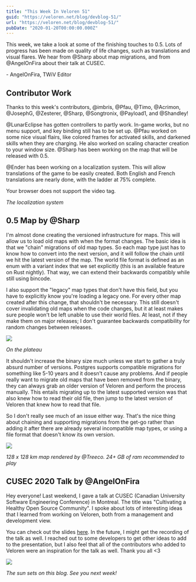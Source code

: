 ```yaml
---
title: "This Week In Veloren 51"
guid: "https://veloren.net/blog/devblog-51/"
url: "https://veloren.net/blog/devblog-51/"
pubDate: "2020-01-20T00:00:00.000Z"
---
```


This week, we take a look at some of the finishing touches to 0.5. Lots of progress has been made on quality of life changes, such as translations and visual flares. We hear from @Sharp about map migrations, and from @AngelOnFira about their talk at CUSEC.

\- AngelOnFira, TWiV Editor

Contributor Work
----------------

Thanks to this week's contributors, @imbris, @Pfau, @Timo, @Acrimon, @JosephG, @Zesterer, @Sharp, @Songtronix, @Payload1, and @Shandley!

@LunarEclipse has gotten controllers to partly work. In-game works, but no menu support, and key binding still has to be set up. @Pfau worked on some nice visual flairs, like colored frames for activated skills, and darkened skills when they are charging. He also worked on scaling character creation to your window size. @Sharp has been working on the map that will be released with 0.5.

@Ender has been working on a localization system. This will allow translations of the game to be easily created. Both English and French translations are nearly done, with the ladder at 75% complete.

 Your browser does not support the video tag.

_The localization system_

0.5 Map by @Sharp
-----------------

I'm almost done creating the versioned infrastructure for maps. This will allow us to load old maps with when the format changes. The basic idea is that we "chain" migrations of old map types. So each map type just has to know how to convert into the next version, and it will follow the chain until we hit the latest version of the map. The world file format is defined as an enum with a variant index that we set explicitly (this is an available feature on Rust nightly). That way, we can extend their backwards compatibly while still using bincode.

I also support the "legacy" map types that don't have this field, but you have to explicitly know you're loading a legacy one. For every other map created after this change, that shouldn't be necessary. This still doesn't cover invalidating old maps when the code changes, but it at least makes sure people won't be left unable to use their world files. At least, not if they make them on major releases; I don't guarantee backwards compatibility for random changes between releases.

![](https://s3.eu-central-2.wasabisys.com/veloren-blog/cdn/597826574095613962/668186575552643075/screenshot_1579374543576.png)

_On the plateau_

It shouldn't increase the binary size much unless we start to gather a truly absurd number of versions. Postgres supports compatible migrations for something like 5-10 years and it doesn't cause any problems. And if people really want to migrate old maps that have been removed from the binary, they can always grab an older version of Veloren and perform the process manually. This entails migrating up to the latest supported version was that also knew how to read their old file, then jump to the latest version of Veloren that knew how to read that file.

So I don't really see much of an issue either way. That's the nice thing about chaining and supporting migrations from the get-go rather than adding it after there are already several incompatible map types, or using a file format that doesn't know its own version.

![](https://s3.eu-central-2.wasabisys.com/veloren-blog/cdn/523568428905398283/668862161426317342/unknown.png)

_128 x 128 km map rendered by @Treeco. 24+ GB of ram recommended to play_

CUSEC 2020 Talk by @AngelOnFira
-------------------------------

Hey everyone! Last weekend, I gave a talk at CUSEC (Canadian University Software Engineering Conference) in Montreal. The title was "Cultivating a Healthy Open Source Community". I spoke about lots of interesting ideas that I learned from working on Veloren, both from a management and development view.

You can check out the slides [here](https://docs.google.com/presentation/d/1E7zeXXMpJeFo3CcRpYk8xehk5vMg_Qv754nIOlcne0Y/edit?usp=sharing). In the future, I might get the recording of the talk as well. I reached out to some developers to get other ideas to add to the presentation, but I also feel that all of the contributors who added to Veloren were an inspiration for the talk as well. Thank you all <3

![](https://s3.eu-central-2.wasabisys.com/veloren-blog/cdn/634860358623821835/668449791469944833/unknown.png)

_The sun sets on this blog. See you next week!_